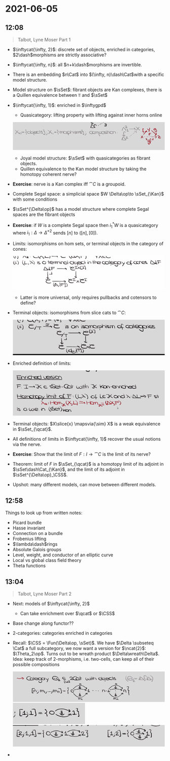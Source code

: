 # 2021-06-05

## 12:08

> Talbot, Lyne Moser Part 1

- $\inftycat{\infty, 2}$: discrete set of objects, enriched in categories, $2\dash$morphisms are strictly associative?
- $\inftycat{\infty, n}$: all $n+k\dash$morphisms are invertible.
- There is an embedding $n\Cat$ into $(\infty, n)\dash\Cat$with a specific model structure.
- Model structure on $\sSet$: fibrant objects are Kan complexes, there is a Quillen equivalence between $\Top$ and $\sSet$
- $\inftycat{\infty, 1}$: enriched in $\inftygpd$
  - Quasicategory: lifting property with lifting against inner horns online

  ![image_2021-06-05-12-16-29](figures/image_2021-06-05-12-16-29.png)

  - Joyal model structure: $\sSet$ with quasicategories as fibrant objects.
  - Quillen equivalence to the Kan model structure by taking the homotopy coherent nerve?

- **Exercise**: nerve is a Kan complex iff $\cat{C}$ is a groupoid.
- Complete Segal space: a simplicial space $W \Delta\op\to \sSet_{\Kan}$ with some conditions
- $\sSet^{\Delta\op}$ has a model structure where complete Segal spaces are the fibrant objects

- **Exercise**: if $W$ is a complete Segal space then $i_1^* W$ is a quasicategory where $i_1: \Delta \to \Delta^{\times 2}$ sends $[n]$ to $([n], [0])$.

- Limits: isomorphisms on hom sets, or terminal objects in the category of cones:
  
  ![image_2021-06-05-12-24-46](figures/image_2021-06-05-12-24-46.png)

  - Latter is more universal, only requires pullbacks and cotensors to define?

- Terminal objects: isomorphisms from slice cats to $\cat{C}$:

  ![image_2021-06-05-12-25-36](figures/image_2021-06-05-12-25-36.png)

- Enriched definition of limits:

  ![image_2021-06-05-12-27-23](figures/image_2021-06-05-12-27-23.png)

- Terminal objects: $X\slice{x} \mapsvia{\sim} X$ is a weak equivalence in $\sSet_{\qcat}$.

- All definitions of limits in $\inftycat{\infty, 1}$ recover the usual notions via the nerve.

- **Exercise**: Show that the limit of $F: I\to \cat{C}$ is the limit of its nerve?

- Theorem: limit of $F$ in $\sSet_{\qcat}$ is a homotopy limit of its adjoint in $\sSet\dash\Cat_{\Kan}$, and the limit of its adjoint in $\sSet^{\Delta\op}_\CSS$.

- Upshot: many different models, can move between different models.

## 12:58

Things to look up from written notes:

- Picard bundle
- Hasse invariant
- Connection on a bundle
- Frobenius lifting
- $\lambda\dash$rings
- Absolute Galois groups
- Level, weight, and conductor of an elliptic curve
- Local vs global class field theory
- Theta functions

## 13:04


> Talbot, Lyne Moser Part 2

- Next: models of $\inftycat{\infty, 2}$
  - Can take enrichment over $\qcat$ or $\CSS$
- Base change along functor??
- 2-categories: categories enriched in categories
- Recall: $\CSS = \Fun(\Delta\op, \sSet)$.
  We have $\Delta \subseteq \Cat$ a full subcategory, we now want a version for $\ncat{2}$: $\Theta_2\op$.
  Turns out to be wreath product $\Delta\wreath\Delta$.
  Idea: keep track of 2-morphisms, i.e. two-cells, can keep all of their possible compositions

  ![image_2021-06-05-13-09-28](figures/image_2021-06-05-13-09-28.png)
  ![image_2021-06-05-13-09-54](figures/image_2021-06-05-13-09-54.png)
  ![image_2021-06-05-13-10-05](figures/image_2021-06-05-13-10-05.png)

- 

